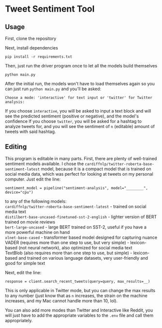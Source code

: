 # Tweet Sentiment Tool

## Usage
First, clone the repository

Next, install dependencies
```
pip install -r requirements.txt
```
Then, just run the driver program once to let all the models build themselves
```
python main.py
```
After the initial run, the models won't have to load themselves again so you can just run `python main.py` and you'll be asked: 
```
Choose a mode: 'interactive' for text input or 'twitter' for Twitter analysis:
```
If you choose `interactive`, you will be asked to input a text block and will see the predicted sentiment (positive or negative), and the model's confidence
If you choose `twitter`, you will be asked for a hashtag to analyze tweets for, and you will see the sentiment of `n` (editable) amount of tweets with said hashtag.

## Editing
This program is editable in many parts.
First, there are plenty of well-trained sentiment models available. I chose the `cardiffnlp/twitter-roberta-base-sentiment-latest` model, because it is a compact model that is trained on social media data, which was perfect for looking at tweets on my personal computer. Just edit the line:
```
sentiment_model = pipeline("sentiment-analysis", model="________", device="cpu")
```
to any of the following models: \
`cardiffnlp/twitter-roberta-base-sentiment-latest` - trained on social media text \
`distilbert-base-uncased-finetuned-sst-2-english` - lighter version of BERT trained on movie reviews \
`bert-large-uncased` - large BERT trained on SST-2, useful if you have a more powerful machine on hand \
`xlnet-base-cased` - transformer based model designed for capturing nuance \
VADER (requires more than one step to use, but very simple) - lexicon-based (not neural network), also optimized for social media text \
TextBlob (also requires more than one step to use, but simple) - lexicon-based and trained on various language datasets, very user-friendly and good for simple text 

Next, edit the line:
```
response = client.search_recent_tweets(query=query, max_results=__)
```
This is only applicable in Twitter mode, but you can change the max results to any number (just know that as `n` increases, the strain on the machine increases, and my Mac cannot handle more than 10, lol). 

You can also add more modes than Twitter and Interactive like Reddit, you will just have to add the appropriate variables to the `.env` file and call them appropriately. 
